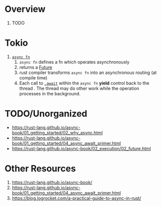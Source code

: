# Overview

1. TODO

# Tokio

1. [`async fn`](https://doc.rust-lang.org/std/keyword.async.html)
    1. `async fn` defines a fn which operates asynchronously
    1. returns a [Future](https://doc.rust-lang.org/std/future/trait.Future.html)
    1. rust compiler transforms `async fn` into an asynchronous routing (at compile time)
    1. Each call to [`.await`](https://doc.rust-lang.org/std/keyword.await.html) within the `async fn` **yield** control back to the thread
       . The thread may do other work while the operation processes in the background.

# TODO/Unorganized

- https://rust-lang.github.io/async-book/01_getting_started/02_why_async.html
- https://rust-lang.github.io/async-book/01_getting_started/04_async_await_primer.html
- https://rust-lang.github.io/async-book/02_execution/02_future.html

# Other Resources

1. https://rust-lang.github.io/async-book/
1. https://rust-lang.github.io/async-book/01_getting_started/04_async_await_primer.html
1. https://blog.logrocket.com/a-practical-guide-to-async-in-rust/

